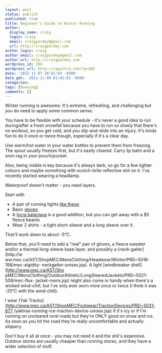 ```yaml
---
layout: post
status: publish
published: true
title: Beginner's Guide to Winter Running
author:
  display_name: craig
  login: craig
  email: craigpardey@gmail.com
  url: http://craigpardey.com
author_login: craig
author_email: craigpardey@gmail.com
author_url: http://craigpardey.com
wordpress_id: 109
wordpress_url: http://capultra.com/?p=109
date: '2012-11-07 20:01:03 -0500'
date_gmt: '2012-11-08 01:01:03 -0500'
categories:
tags: [Running]
comments: []
---
```


Winter running is awesome.  It's extreme, refreshing, and challenging but you
do need to apply some common sense.

You have to be flexible with your schedule - it's never a good idea to run
during/after a fresh snowfall because you have to run so slowly that there's
no workout, so you get cold, and you slip-and-slide into an injury.  It's
kinda fun to do it once or twice though, especially if it's a clear day.

Use warm/hot water in your water bottles to prevent them from freezing. The
spout usually freezes first, but it's easily cleared.  Carry lip balm and a
snot-rag in your pouch/pocket.

Also, being visible is key because it's always dark, so go for a few lighter
colours and maybe something with scotch-brite reflective shit on it.  I've
recently started wearing a headlamp.

Waterproof doesn't matter - you need layers.

Start with

  * A pair of running tights [like these](http://www.mec.ca/AST/ShopMEC/RunningAndFitness/MensClothing/PRD~5027-083/craft-pr-tights-mens.jsp).
  * Basic [gloves](http://ca.shop.runningroom.com/polyester-glove-liner.html)
  * A [lycra balaclava](http://www.amazon.com/illumiNITE-Cold-Weather-Hood-Black/dp/B004VF4S4Y) is a good addition, but you can get away with a $5 fleece beanie
  * Wear 2 shirts - a tight short-sleeve and a long sleeve over it.
  

That'll work down to about -5°C.

Below that, you'll need to add a "real" pair of gloves, a fleece sweater
and/or a thermal long-sleeve base layer, and possibly a [neck-gaiter](http://w
ww.mec.ca/AST/ShopMEC/MensClothing/Headwear/Winter/PRD~5016-198/mec-algidity-
neckgaitor-unisex.jsp).  A light [windbreaker shell](http://www.mec.ca/AST/Sho
pMEC/MensClothing/OutdoorAthletic/LongSleevedJackets/PRD~5021-508/mec-flux-
jacket-mens.jsp) might also come in handy when there's a wicked wind-chill,
but I've only ever worn mine once or twice (I think it was -25°C with the
wind-chill).

I wear [Yak
Tracks](http://www.mec.ca/AST/ShopMEC/Footwear/TractionDevices/PRD~5031-877
/yaktrax-running-ice-traction-device-unisex.jsp) if it's icy or if I'm running
on uncleared rural roads but they're ONLY good on snow and ice.  As soon as
you hit the road they're really uncomfortable and actually slippery.

Don't buy it all at once - you may not need it and the shit's expensive.
Outdoor stores are usually cheaper than running stores, and they have a wider
selection of stuff.

